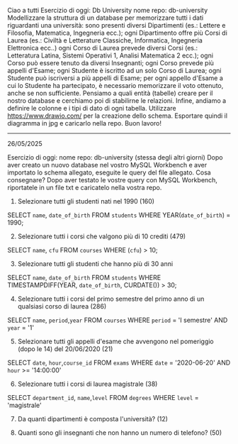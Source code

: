 Ciao a tutti
Esercizio di oggi: Db University
nome repo: db-university
Modellizzare la struttura di un database per memorizzare tutti i dati riguardanti una università:
sono presenti diversi Dipartimenti (es.: Lettere e Filosofia, Matematica, Ingegneria ecc.);
ogni Dipartimento offre più Corsi di Laurea (es.: Civiltà e Letterature Classiche, Informatica, Ingegneria Elettronica ecc..)
ogni Corso di Laurea prevede diversi Corsi (es.: Letteratura Latina, Sistemi Operativi 1, Analisi Matematica 2 ecc.);
ogni Corso può essere tenuto da diversi Insegnanti;
ogni Corso prevede più appelli d'Esame;
ogni Studente è iscritto ad un solo Corso di Laurea;
ogni Studente può iscriversi a più appelli di Esame;
per ogni appello d'Esame a cui lo Studente ha partecipato, è necessario memorizzare il voto ottenuto, anche se non sufficiente. Pensiamo a quali entità (tabelle) creare per il nostro database e cerchiamo poi di stabilirne le relazioni. Infine, andiamo a definire le colonne e i tipi di dato di ogni tabella.
Utilizzare https://www.drawio.com/ per la creazione dello schema. Esportare quindi il diagramma in jpg e caricarlo nella repo.
Buon lavoro!

------------------------------------------------------------

26/05/2025

Esercizio di oggi: nome repo: db-university (stessa degli altri giorni)
Dopo aver creato un nuovo database nel vostro MySQL Workbench e aver importato lo schema allegato, eseguite le query del file allegato.
Cosa consegnare?
Dopo aver testato le vostre query con MySQL Workbench, riportatele in un file txt e caricatelo nella vostra repo.


1. Selezionare tutti gli studenti nati nel 1990 (160)

SELECT `name`, `date_of_birth`
FROM `students`
WHERE YEAR(`date_of_birth`) = 1990;

2. Selezionare tutti i corsi che valgono più di 10 crediti (479)

SELECT `name`, `cfu`
FROM `courses`
WHERE (`cfu`) > 10;

3. Selezionare tutti gli studenti che hanno più di 30 anni

SELECT `name`, `date_of_birth`
FROM `students`
WHERE TIMESTAMPDIFF(YEAR, `date_of_birth`, CURDATE()) > 30;

4. Selezionare tutti i corsi del primo semestre del primo anno di un qualsiasi corso di
laurea (286)

SELECT `name`, `period`,`year`
FROM `courses`
WHERE `period` = 'I semestre'
AND  `year` = '1'

5. Selezionare tutti gli appelli d'esame che avvengono nel pomeriggio (dopo le 14) del
20/06/2020 (21)

SELECT `date`, `hour`,`course_id`
FROM `exams`
WHERE `date` = '2020-06-20'
AND  `hour` >= '14:00:00'

6. Selezionare tutti i corsi di laurea magistrale (38)

SELECT `department_id`, `name`,`level`
FROM `degrees`
WHERE `level` = 'magistrale'

7. Da quanti dipartimenti è composta l'università? (12)



8. Quanti sono gli insegnanti che non hanno un numero di telefono? (50)

